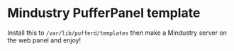 # Mindustry PufferPanel template

Install this to `/var/lib/pufferd/templates` then make a Mindustry server on the web panel and enjoy!

